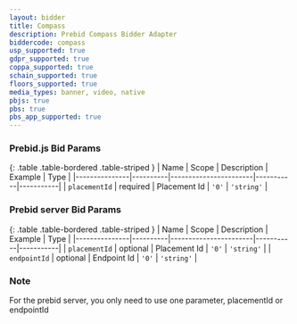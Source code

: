 ```yaml
---
layout: bidder
title: Compass
description: Prebid Compass Bidder Adapter
biddercode: compass
usp_supported: true
gdpr_supported: true
coppa_supported: true
schain_supported: true
floors_supported: true
media_types: banner, video, native
pbjs: true
pbs: true
pbs_app_supported: true
---
```


### Prebid.js Bid Params

{: .table .table-bordered .table-striped }
| Name          | Scope    | Description           | Example   | Type      |
|---------------|----------|-----------------------|-----------|-----------|
| `placementId`      | required | Placement Id         | `'0'`    | `'string'` |

### Prebid server Bid Params

{: .table .table-bordered .table-striped }
| Name          | Scope    | Description           | Example   | Type      |
|---------------|----------|-----------------------|-----------|-----------|
| `placementId`      | optional | Placement Id         | `'0'`    | `'string'` |
| `endpointId`      | optional | Endpoint Id         | `'0'`    | `'string'` |

### Note

For the prebid server, you only need to use one parameter, placementId or endpointId
